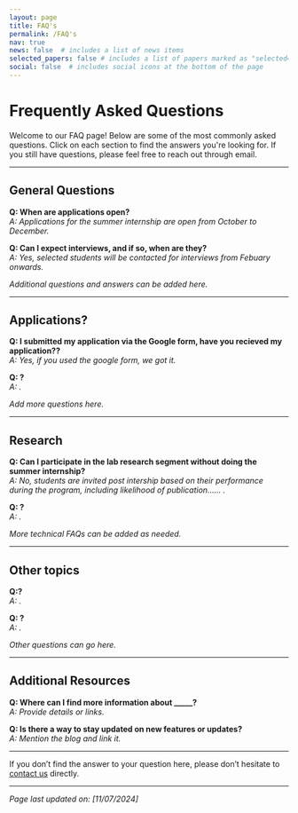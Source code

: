 ```yaml
---
layout: page
title: FAQ's
permalink: /FAQ's
nav: true
news: false  # includes a list of news items
selected_papers: false # includes a list of papers marked as "selected={true}"
social: false  # includes social icons at the bottom of the page
---
```

# Frequently Asked Questions

Welcome to our FAQ page! Below are some of the most commonly asked questions. Click on each section to find the answers you're looking for. If you still have questions, please feel free to reach out through email.

---

## General Questions

**Q: When are applications open?**  
_A: Applications for the summer internship are open from October to December._

**Q: Can I expect interviews, and if so, when are they?**  
_A: Yes, selected students will be contacted for interviews from Febuary onwards._

*Additional questions and answers can be added here.*

---

## Applications?

**Q: I submitted my application via the Google form, have you recieved my application??**  
_A: Yes, if you used the google form, we got it._

**Q: ?**  
_A: ._

*Add more questions here.*

---

## Research

**Q: Can I participate in the lab research segment without doing the summer internship?**  
_A: No, students are invited post intership based on their performance during the program, including likelihood of publication......  ._

**Q: ?**  
_A: ._

*More technical FAQs can be added as needed.*

---

## Other topics

**Q:?**  
_A: ._

**Q: ?**  
_A: ._

*Other questions can go here.*

---

## Additional Resources

**Q: Where can I find more information about _____?**  
_A: Provide details or links._

**Q: Is there a way to stay updated on new features or updates?**  
_A: Mention the blog and link it._

---

If you don’t find the answer to your question here, please don’t hesitate to [contact us](/contact/) directly.

---

*Page last updated on: [11/07/2024]*

